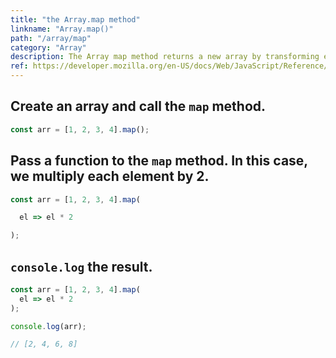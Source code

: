 ```yaml
---
title: "the Array.map method"
linkname: "Array.map()"
path: "/array/map"
category: "Array"
description: The Array map method returns a new array by transforming each element of the input array by the function you provide.
ref: https://developer.mozilla.org/en-US/docs/Web/JavaScript/Reference/Global_Objects/Array/map
---
```


<!-- prettier-ignore-start -->

## Create an array and call the `map` method.

```javascript content
const arr = [1, 2, 3, 4].map();
```

## Pass a function to the `map` method. In this case, we multiply each element by 2.

```javascript start
const arr = [1, 2, 3, 4].map(
```

```javascript content
  el => el * 2
```

```javascript end
);
```

## `console.log` the result.

```javascript start
const arr = [1, 2, 3, 4].map(
  el => el * 2
);
```

```javascript content
console.log(arr);
```

```javascript after
// [2, 4, 6, 8]
```

<!-- prettier-ignore-end -->
